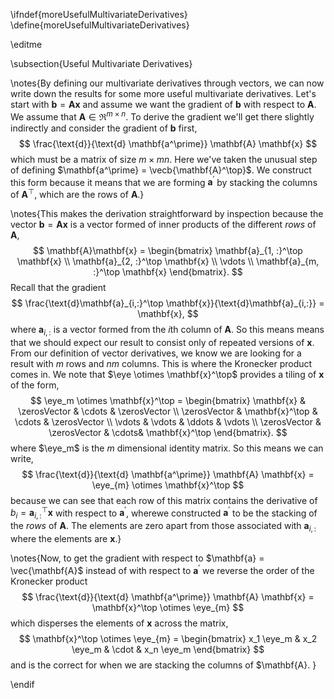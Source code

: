 \ifndef{moreUsefulMultivariateDerivatives}
\define{moreUsefulMultivariateDerivatives}

\editme

\subsection{Useful Multivariate Derivatives}

\notes{By defining our multivariate derivatives through vectors, we can now write down the results for some more useful multivariate derivatives. Let's start with $\mathbf{b} = \mathbf{A}\mathbf{x}$ and assume we want the gradient of $\mathbf{b}$ with respect to $\mathbf{A}$. We assume that $\mathbf{A} \in \Re^{m\times n}$. To derive the gradient we'll get there slightly indirectly and consider the gradient of $\mathbf{b}$ first,
$$
\frac{\text{d}}{\text{d} \mathbf{a^\prime}} \mathbf{A} \mathbf{x}
$$
which must be a matrix of size $m \times mn$. Here we've taken the unusual step of defining $\mathbf{a^\prime} = \vecb{\mathbf{A}^\top}$. We construct this form because it means that we are forming $\mathbf{a}^\prime$ by stacking the columns of $\mathbf{A}^\top$, which are the rows of $\mathbf{A}$.}

\notes{This makes the derivation straightforward by inspection because the vector $\mathbf{b} = \mathbf{A}\mathbf{x}$ is a vector formed of inner products of the different *rows* of $\mathbf{A}$, 
$$
\mathbf{A}\mathbf{x} = \begin{bmatrix}
\mathbf{a}_{1, :}^\top \mathbf{x} \\
\mathbf{a}_{2, :}^\top \mathbf{x} \\
\vdots \\
\mathbf{a}_{m, :}^\top \mathbf{x}
\end{bmatrix}.
$$
Recall that the gradient 
$$
\frac{\text{d}\mathbf{a}_{i,:}^\top \mathbf{x}}{\text{d}\mathbf{a}_{i,:}} = \mathbf{x},
$$ 
where $\mathbf{a}_{i, :}$ is a vector formed from the $i$th column of $\mathbf{A}$. So this means means that we should expect our result to consist only of repeated versions of $\mathbf{x}$. From our definition of vector derivatives, we know we are looking for a result with $m$ rows and $nm$ columns. This is where the Kronecker product comes in. We note that $\eye \otimes \mathbf{x}^\top$ provides a tiling of $\mathbf{x}$ of the form,
$$
\eye_m \otimes \mathbf{x}^\top = \begin{bmatrix}
\mathbf{x} & \zerosVector & \cdots & \zerosVector \\
\zerosVector & \mathbf{x}^\top & \cdots & \zerosVector \\
\vdots & \vdots & \ddots & \vdots \\
\zerosVector & \zerosVector & \cdots& \mathbf{x}^\top
\end{bmatrix}.
$$
where $\eye_m$ is the $m$ dimensional identity matrix. So this means we can write,
$$
\frac{\text{d}}{\text{d} \mathbf{a^\prime}} \mathbf{A} \mathbf{x} = \eye_{m} \otimes \mathbf{x}^\top
$$
because we can see that each row of this matrix contains the derivative of $b_i = \mathbf{a}_{i, :}^\top \mathbf{x}$ with respect to $\mathbf{a}^\prime$, wherewe constructed $\mathbf{a}^\prime$ to be the stacking of the *rows* of $\mathbf{A}$. The elements are zero apart from those associated with $\mathbf{a}_{i, :}$ where the elements are $\mathbf{x}$.}

\notes{Now, to get the gradient with respect to $\mathbf{a} = \vec{\mathbf{A}$ instead of with respect to $\mathbf{a}^\prime$ we reverse the order of the Kronecker product
$$
\frac{\text{d}}{\text{d} \mathbf{a^\prime}} \mathbf{A} \mathbf{x} = \mathbf{x}^\top \otimes \eye_{m} 
$$
which disperses the elements of $\mathbf{x}$ across the matrix,
$$
\mathbf{x}^\top \otimes \eye_{m}  = \begin{bmatrix}
x_1 \eye_m & x_2 \eye_m & \cdot & x_n \eye_m
\end{bmatrix}
$$ 
and is the correct for when we are stacking the columns of $\mathbf{A}.
}

\endif
